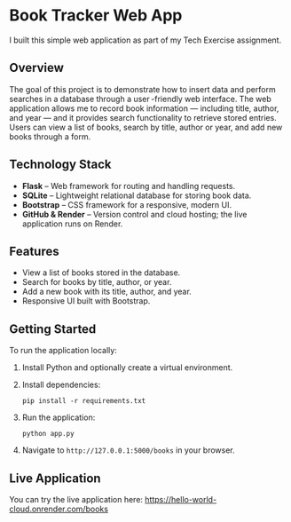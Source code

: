 # Book Tracker Web App

I built this simple web application as part of my Tech Exercise assignment.

## Overview

The goal of this project is to demonstrate how to insert data and perform searches in a database through a user -friendly web interface. The web application allows me to record book information — including title, author, and year — and it provides search functionality to retrieve stored entries. Users can view a list of books, search by title, author or year, and add new books through a form.

## Technology Stack

- **Flask** – Web framework for routing and handling requests.
- **SQLite** – Lightweight relational database for storing book data.
- **Bootstrap** – CSS framework for a responsive, modern UI.
- **GitHub & Render** – Version control and cloud hosting; the live application runs on Render.

## Features

- View a list of books stored in the database.
- Search for books by title, author, or year.
- Add a new book with its title, author, and year.
- Responsive UI built with Bootstrap.

## Getting Started

To run the application locally:

1. Install Python and optionally create a virtual environment.
2. Install dependencies:

   ```
   pip install -r requirements.txt
   ```

3. Run the application:

   ```
   python app.py
   ```

4. Navigate to `http://127.0.0.1:5000/books` in your browser.

## Live Application

You can try the live application here: <https://hello-world-cloud.onrender.com/books>
